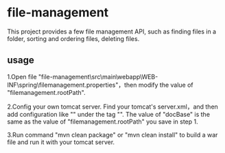 # file-management
This project provides a few file management API, such as finding files in a folder, sorting and ordering files, deleting files. 

## usage
1.Open file "file-management\src\main\webapp\WEB-INF\spring\filemanagement.properties"，then modify the value of "filemanagement.rootPath".

2.Config your own tomcat server. Find your tomcat's server.xml，and then add configuration like "<Context path='/file-management/files' 
  docBase='F:\FRO-PC\D\fro\测试\图片管理'/>" under the tag "<Host>". The value of "docBase" is the same as the value of "filemanagement.rootPath"
  you save in step 1.
  
3.Run command "mvn clean package" or "mvn clean install" to build a war file and run it with your tomcat server.
